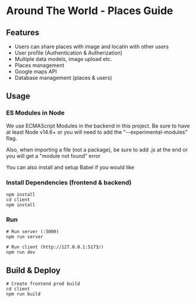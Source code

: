 # Around The World - Places Guide

## Features

- Users can share places with image and locatin with other users
- User profile (Authentication & Autherization)
- Multiple data models, image upload etc.
- Places management
- Google maps API
- Database management (places & users)

## Usage

### ES Modules in Node

We use ECMAScript Modules in the backend in this project. Be sure to have at least Node v14.6+ or you will need to add the "--experimental-modules" flag.

Also, when importing a file (not a package), be sure to add .js at the end or you will get a "module not found" error

You can also install and setup Babel if you would like

### Install Dependencies (frontend & backend)

```
npm install
cd client
npm install
```

### Run

```
# Run server (:5000)
npm run server

# Run client (http://127.0.0.1:5173/)
npm run dev

```


## Build & Deploy

```
# Create frontend prod build
cd client
npm run build
```

